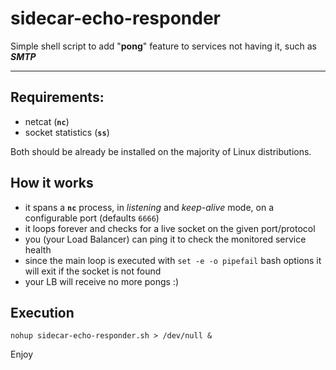 # sidecar-echo-responder

Simple shell script to add "**pong**" feature to services not having it, such as _**SMTP**_

___

## Requirements:

- netcat (**`nc`**)
- socket statistics (**`ss`**)

Both should be already be installed on the majority of Linux distributions.

## How it works

- it spans a **`nc`** process, in *listening* and *keep-alive* mode, on a configurable port (defaults `6666`)
- it loops forever and checks for a live socket on the given port/protocol
- you (your Load Balancer) can ping it to check the monitored service health
- since the main loop is executed with `set -e -o pipefail` bash options it will exit if the socket is not found
- your LB will receive no more pongs :)

## Execution

```
nohup sidecar-echo-responder.sh > /dev/null &
```

Enjoy
